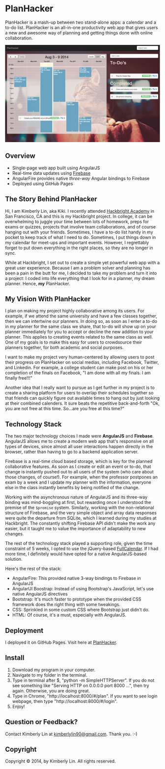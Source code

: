 # PlanHacker

PlanHacker is a mash-up between two stand-alone apps: a calendar and a
to-do list. PlanHacker is an all-in-one productivity web app that gives users a
new and awesome way of planning and getting things done with online
collaboration.

![PlanHacker Planning Screen](images/planhacker_plan_screen.png)

## Overview

* Single-page web app built using AngularJS
* Real-time data updates using [Firebase][]
* AngularFire provides native *three-way* Angular bindings to Firebase
* Deployed using GitHub Pages

## The Story Behind PlanHacker

Hi, I am Kimberly Lin, aka Kiki. I recently attended [Hackbright
Academy][Hackbright] in San Francisco, CA and this is my Hackbright project. In
college, it can be overwhelming to juggle your time between lots of homework,
preps for exams or quizzes, projects that involve team collaborations, and of
course hanging out with your friends. Sometimes, I have a to-do list handy in
my pocket to keep track of what I need to do. Sometimes, I put things down in
my calendar for meet-ups and important events. However, I regrettably forget to
put down everything in the right places, so they are no longer in sync.

While at Hackbright, I set out to create a simple yet powerful web app with a
great user experience. Because I am a problem solver and planning has been a
pain in the butt for me, I decided to take my problem and turn it into a
project: I coded into life everything that I look for in a planner, my dream
planner. Hence, **my** PlanHacker.

## My Vision With PlanHacker

I plan on making my project highly collaborative among its users. For example,
if we attend the same university and have a few classes together, then we can
intertwine our planners. In doing so, as soon as I enter a to-do in my planner
for the same class we share, that to-do will show up on your planner
immediately for you to accept or decline the new addition to your planner.
This applies to creating events related to the same class as well.  One of
my goals is to make this easy for users to crowdsource their planners
together, for both academic and social purposes.

I want to make my project very human-centered by allowing users to post their
progress on PlanHacker on social medias, including Facebook, Twitter, and
Linkedin. For example, a college student can make post on his or her completion
of the finals on Facebook, "I am done with all my finals. I am finally free!!!"

Another idea that I really want to pursue as I get further in my project is to
create a sharing platform for users to overlap their schedules together so that
friends can quickly figure out available times to hang out by just looking at
their combined calenders. It sure beats the repetitive back-and-forth "Ok, you
are not free at this time. So…are you free at this time?"

## Technology Stack

The two major technology choices I made were **AngularJS** and **Firebase**.
AngularJS allows me to create a modern web app that's responsive on all types
of devices, since almost all user interactions happen directly in the browser,
rather than having to go to a backend application server.

Firebase is a real-time cloud based storage, which is key for the planned
collaborative features. As soon as I create or edit an event or to-do, that
change is instantly pushed out to all users of the system (who care about those
changes, of course!). For example, when the professor postpones an exam by a
week and I update my planner with the information, everyone else in the class
instantly benefits by being notified of the change.

Working with the asynchronous nature of AngularJS and its three-way binding 
was mind-boggling at first, but rewarding once I understood the premise of 
the `$promise` system. Similarly, working with the non-relational structure 
of Firebase, and the very simple object and array data responses were quite 
the departure from SQLite, which I learned during my studies at Hackbright. 
The constantly shifting Firebase API didn't make the work any easier, but it 
taught me to value the importance of adaptability to new changes.

The rest of the technology stack played a supporting role, given the time
constraint of 5 weeks, I opted to use the jQuery-based [FullCalendar][]. If I
had more time, I definitely would have opted for a native AngularJS-based
solution.

Here's the rest of the stack:

* AngularFire: This provided native 3-way bindings to Firebase in AngularJS
* AngularUI Boostrap: Instead of using Bootstrap's JavaScript, let's use native
  AngularJS directives
* Bootstrap: It's much faster to prototype when the provided CSS
  framework does the right thing with some tweakings.
* CSS: Sprinkled in some custom CSS where Bootstrap just didn't do.
* HTML: Of course, it's a must, especially with AngularJS.

## Deployment

I deployed it on GitHub Pages. Visit here at [PlanHacker][].

## Install

1. Download my program in your computer.
2. Navigate to my folder in the terminal.
3. Type in terminal after $, "python -m SimpleHTTPServer". If you do not see something like "Serving HTTP on 0.0.0.0 port 8000 ...", then try again. Otherwise, you are doing great.
4. Type in Chrome, "http://localhost:8000/#/plan". If you want to see login webpage, then type "http://localhost:8000/#/login".
5. Enjoy!

## Question or Feedback?

Contact Kimberly Lin at kimberlylin90@gmail.com. Thank you. :-)

[Firebase]: https://www.firebase.com
[FullCalendar]: http://arshaw.com/fullcalendar/
[Hackbright]: http://www.hackbrightacademy.com
[PlanHacker]: http://kikilin90.github.io/PlanHacker/#/plan

## Copyright

Copyright © 2014, by Kimberly Lin. All rights reserved.
